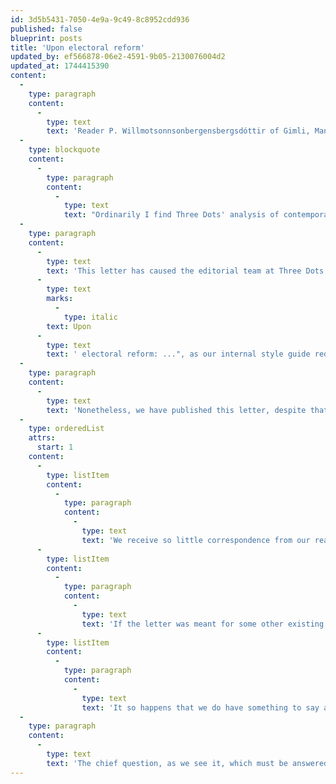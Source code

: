```yaml
---
id: 3d5b5431-7050-4e9a-9c49-8c8952cdd936
published: false
blueprint: posts
title: 'Upon electoral reform'
updated_by: ef566878-06e2-4591-9b05-2130076004d2
updated_at: 1744415390
content:
  -
    type: paragraph
    content:
      -
        type: text
        text: 'Reader P. Willmotsonnsonbergensbergsdóttir of Gimli, Manitoba writes:'
  -
    type: blockquote
    content:
      -
        type: paragraph
        content:
          -
            type: text
            text: "Ordinarily I find Three Dots' analysis of contemporary issues to be entirely without par in respect of its cutting insights. Never have I failed to be persuaded by your columnists' flowing paragraphs. Never, that is, until last week, when you published the article titled: \"On electoral reform: The post's best-by date is long past\". I disagree vehemently with that article's completely baseless and unfounded assertion that ..."
  -
    type: paragraph
    content:
      -
        type: text
        text: 'This letter has caused the editorial team at Three Dots no small amount of perplexity. We have never published an article with the title "On electoral reform: The post''s best-by date is long past" or any similar title. (At the very least, we would have called it "'
      -
        type: text
        marks:
          -
            type: italic
        text: Upon
      -
        type: text
        text: ' electoral reform: ...", as our internal style guide requires.) Moreover, we have never covered the topic of electoral reform or voting systems at all. Anyone may easily search our archives and confirm this. On the whole, we specifically avoid contemporary issues of general interest, preferring instead to focus on the obscure, irrelevant, and absurd. Yet it would be surprising if our letter-writer had confused us with some other publication, since our name is so distinct, our circulation so narrow. We also cannot find any article in any other publication with the title our esteemed reader cites.'
  -
    type: paragraph
    content:
      -
        type: text
        text: 'Nonetheless, we have published this letter, despite that we can provide no satisfactory reply to its concerns, for three reasons:'
  -
    type: orderedList
    attrs:
      start: 1
    content:
      -
        type: listItem
        content:
          -
            type: paragraph
            content:
              -
                type: text
                text: 'We receive so little correspondence from our readers that we feel we have no excuse for withholding from publication any but the truly incoherent among the items which appear in our mailbox.'
      -
        type: listItem
        content:
          -
            type: paragraph
            content:
              -
                type: text
                text: 'If the letter was meant for some other existing publication, some other resourceful reader may, by chance, realize which one, and notify us so that we may forward it to its intended recipient.'
      -
        type: listItem
        content:
          -
            type: paragraph
            content:
              -
                type: text
                text: 'It so happens that we do have something to say about the specific issue about which our Prairie correspondent is so incensed.'
  -
    type: paragraph
    content:
      -
        type: text
        text: 'The chief question, as we see it, which must be answered before '
---
```


